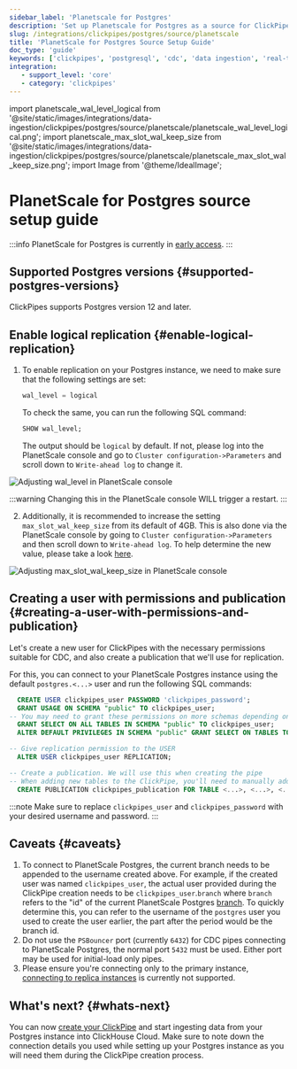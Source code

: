 ```yaml
---
sidebar_label: 'Planetscale for Postgres'
description: 'Set up Planetscale for Postgres as a source for ClickPipes'
slug: /integrations/clickpipes/postgres/source/planetscale
title: 'PlanetScale for Postgres Source Setup Guide'
doc_type: 'guide'
keywords: ['clickpipes', 'postgresql', 'cdc', 'data ingestion', 'real-time sync']
integration:
   - support_level: 'core'
   - category: 'clickpipes'
---
```


import planetscale_wal_level_logical from '@site/static/images/integrations/data-ingestion/clickpipes/postgres/source/planetscale/planetscale_wal_level_logical.png';
import planetscale_max_slot_wal_keep_size from '@site/static/images/integrations/data-ingestion/clickpipes/postgres/source/planetscale/planetscale_max_slot_wal_keep_size.png';
import Image from '@theme/IdealImage';

# PlanetScale for Postgres source setup guide

:::info
PlanetScale for Postgres is currently in [early access](https://planetscale.com/postgres).
:::

## Supported Postgres versions {#supported-postgres-versions}

ClickPipes supports Postgres version 12 and later.

## Enable logical replication {#enable-logical-replication}

1. To enable replication on your Postgres instance, we need to make sure that the following settings are set:

    ```sql
    wal_level = logical
    ```
   To check the same, you can run the following SQL command:
    ```sql
    SHOW wal_level;
    ```

   The output should be `logical` by default. If not, please log into the PlanetScale console and go to `Cluster configuration->Parameters` and scroll down to `Write-ahead log` to change it.

<Image img={planetscale_wal_level_logical} alt="Adjusting wal_level in PlanetScale console" size="md" border/>

:::warning
Changing this in the PlanetScale console WILL trigger a restart.
:::

2. Additionally, it is recommended to increase the setting `max_slot_wal_keep_size` from its default of 4GB. This is also done via the PlanetScale console by going to `Cluster configuration->Parameters` and then scroll down to `Write-ahead log`. To help determine the new value, please take a look [here](../faq#recommended-max_slot_wal_keep_size-settings).

<Image img={planetscale_max_slot_wal_keep_size} alt="Adjusting max_slot_wal_keep_size in PlanetScale console" size="md" border/>

## Creating a user with permissions and publication {#creating-a-user-with-permissions-and-publication}

Let's create a new user for ClickPipes with the necessary permissions suitable for CDC,
and also create a publication that we'll use for replication.

For this, you can connect to your PlanetScale Postgres instance using the default `postgres.<...>` user and run the following SQL commands:
```sql
  CREATE USER clickpipes_user PASSWORD 'clickpipes_password';
  GRANT USAGE ON SCHEMA "public" TO clickpipes_user;
-- You may need to grant these permissions on more schemas depending on the tables you're moving
  GRANT SELECT ON ALL TABLES IN SCHEMA "public" TO clickpipes_user;
  ALTER DEFAULT PRIVILEGES IN SCHEMA "public" GRANT SELECT ON TABLES TO clickpipes_user;

-- Give replication permission to the USER
  ALTER USER clickpipes_user REPLICATION;

-- Create a publication. We will use this when creating the pipe
-- When adding new tables to the ClickPipe, you'll need to manually add them to the publication as well. 
  CREATE PUBLICATION clickpipes_publication FOR TABLE <...>, <...>, <...>;
```
:::note
Make sure to replace `clickpipes_user` and `clickpipes_password` with your desired username and password.
:::

## Caveats {#caveats}
1. To connect to PlanetScale Postgres, the current branch needs to be appended to the username created above. For example, if the created user was named `clickpipes_user`, the actual user provided during the ClickPipe creation needs to be `clickpipes_user`.`branch` where `branch` refers to the "id" of the current PlanetScale Postgres [branch](https://planetscale.com/docs/postgres/branching). To quickly determine this, you can refer to the username of the `postgres` user you used to create the user earlier, the part after the period would be the branch id.
2. Do not use the `PSBouncer` port (currently `6432`) for CDC pipes connecting to PlanetScale Postgres, the normal port `5432` must be used. Either port may be used for initial-load only pipes.
3. Please ensure you're connecting only to the primary instance, [connecting to replica instances](https://planetscale.com/docs/postgres/scaling/replicas#how-to-query-postgres-replicas) is currently not supported. 

## What's next? {#whats-next}

You can now [create your ClickPipe](../index.md) and start ingesting data from your Postgres instance into ClickHouse Cloud.
Make sure to note down the connection details you used while setting up your Postgres instance as you will need them during the ClickPipe creation process.
